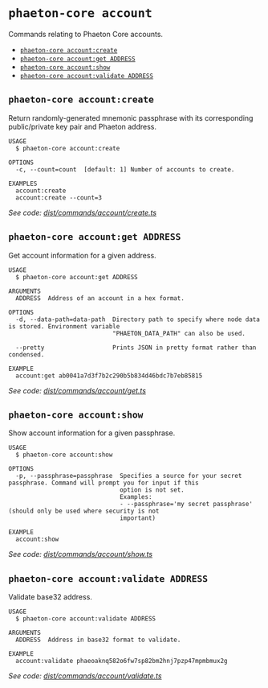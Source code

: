 `phaeton-core account`
======================

Commands relating to Phaeton Core accounts.

* [`phaeton-core account:create`](#phaeton-core-accountcreate)
* [`phaeton-core account:get ADDRESS`](#phaeton-core-accountget-address)
* [`phaeton-core account:show`](#phaeton-core-accountshow)
* [`phaeton-core account:validate ADDRESS`](#phaeton-core-accountvalidate-address)

## `phaeton-core account:create`

Return randomly-generated mnemonic passphrase with its corresponding public/private key pair and Phaeton address.

```
USAGE
  $ phaeton-core account:create

OPTIONS
  -c, --count=count  [default: 1] Number of accounts to create.

EXAMPLES
  account:create
  account:create --count=3
```

_See code: [dist/commands/account/create.ts](https://github.com/Phaeton-Blockchain/plaak-phaeton-core/blob/v0.0.9/dist/commands/account/create.ts)_

## `phaeton-core account:get ADDRESS`

Get account information for a given address.

```
USAGE
  $ phaeton-core account:get ADDRESS

ARGUMENTS
  ADDRESS  Address of an account in a hex format.

OPTIONS
  -d, --data-path=data-path  Directory path to specify where node data is stored. Environment variable
                             "PHAETON_DATA_PATH" can also be used.

  --pretty                   Prints JSON in pretty format rather than condensed.

EXAMPLE
  account:get ab0041a7d3f7b2c290b5b834d46bdc7b7eb85815
```

_See code: [dist/commands/account/get.ts](https://github.com/Phaeton-Blockchain/plaak-phaeton-core/blob/v0.0.9/dist/commands/account/get.ts)_

## `phaeton-core account:show`

Show account information for a given passphrase.

```
USAGE
  $ phaeton-core account:show

OPTIONS
  -p, --passphrase=passphrase  Specifies a source for your secret passphrase. Command will prompt you for input if this
                               option is not set.
                               Examples:
                               - --passphrase='my secret passphrase' (should only be used where security is not
                               important)

EXAMPLE
  account:show
```

_See code: [dist/commands/account/show.ts](https://github.com/Phaeton-Blockchain/plaak-phaeton-core/blob/v0.0.9/dist/commands/account/show.ts)_

## `phaeton-core account:validate ADDRESS`

Validate base32 address.

```
USAGE
  $ phaeton-core account:validate ADDRESS

ARGUMENTS
  ADDRESS  Address in base32 format to validate.

EXAMPLE
  account:validate phaeoaknq582o6fw7sp82bm2hnj7pzp47mpmbmux2g
```

_See code: [dist/commands/account/validate.ts](https://github.com/Phaeton-Blockchain/plaak-phaeton-core/blob/v0.0.9/dist/commands/account/validate.ts)_
